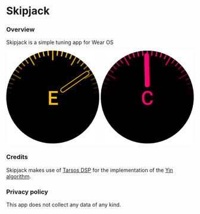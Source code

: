 # Skipjack

### Overview
 
Skipjack is a simple tuning app for Wear OS

<img src="images/tuning1.png" alt="Tuning" height="250" />
<img src="images/tuning2.png" alt="Tuning" height="250" />

### Credits

Skipjack makes use of [Tarsos DSP](https://github.com/JorenSix/TarsosDSP) for the implementation of the [Yin algorithm](http://recherche.ircam.fr/equipes/pcm/cheveign/ps/2002_JASA_YIN_proof.pdf).

### Privacy policy

This app does not collect any data of any kind.
